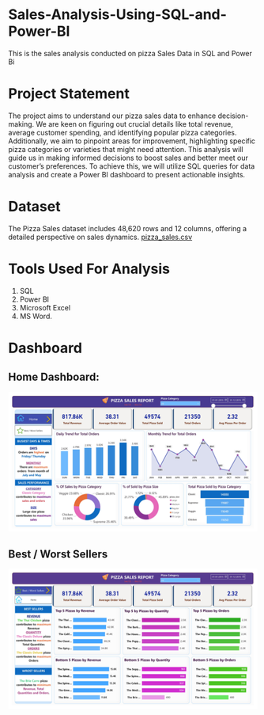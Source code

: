 # Sales-Analysis-Using-SQL-and-Power-BI
This is the sales analysis conducted on pizza Sales Data in SQL and Power Bi

# Project Statement
The project aims to understand our pizza sales data to enhance decision-making. We are keen on figuring out crucial details like total revenue, average customer spending, and identifying popular pizza categories. Additionally, we aim to pinpoint areas for improvement, highlighting specific pizza categories or varieties that might need attention. This analysis will guide us in making informed decisions to boost sales and better meet our customer’s preferences. To achieve this, we will utilize SQL queries for data analysis and create a Power BI dashboard to present actionable insights.

# Dataset
The Pizza Sales dataset includes 48,620 rows and 12 columns, offering a detailed perspective on sales dynamics.
[pizza_sales.csv](https://github.com/bhaskar2024/Sales-Analysis-Using-SQL-and-Power-BI/blob/main/pizza_sales.csv)

# Tools Used For Analysis
1. SQL
2. Power BI
3. Microsoft Excel
4. MS Word.

# Dashboard 
## Home Dashboard:
![Dashboard](https://github.com/bhaskar2024/Sales-Analysis-Using-SQL-and-Power-BI/blob/main/Pizza_Sales_Dashboard-images-1.jpg)

## Best / Worst Sellers
![Dashboard](https://github.com/bhaskar2024/Sales-Analysis-Using-SQL-and-Power-BI/blob/main/Pizza_Sales_Dashboard-images-2.jpg)

